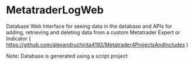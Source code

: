 # MetatraderLogWeb
Database Web Interface for seeing data in the database and APIs for adding, retrieving and deleting data from a custom Metatrader Expert or Indicator ( https://github.com/alexandruchirita4192/Metatrader4ProjectsAndIncludes )

Note: Database is generated using a script project

